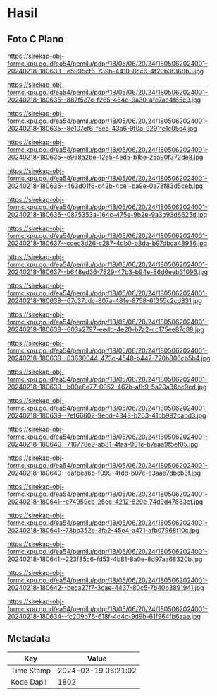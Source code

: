 # Hasil

## Foto C Plano

https://sirekap-obj-formc.kpu.go.id/ea54/pemilu/pdpr/18/05/06/20/24/1805062024001-20240218-180633--e5995cf6-739b-4410-8dc6-4f20b3f368b3.jpg

https://sirekap-obj-formc.kpu.go.id/ea54/pemilu/pdpr/18/05/06/20/24/1805062024001-20240218-180635--887f5c7c-f265-464d-9a30-afe7ab4f85c9.jpg

https://sirekap-obj-formc.kpu.go.id/ea54/pemilu/pdpr/18/05/06/20/24/1805062024001-20240218-180635--8e107ef6-f5ea-43a6-9f0a-9291fe1c05c4.jpg

https://sirekap-obj-formc.kpu.go.id/ea54/pemilu/pdpr/18/05/06/20/24/1805062024001-20240218-180635--e958a2be-12e5-4ed5-b1be-25a90f372de8.jpg

https://sirekap-obj-formc.kpu.go.id/ea54/pemilu/pdpr/18/05/06/20/24/1805062024001-20240218-180636--463d01f6-c42b-4ce1-ba9e-0a78f83d5ceb.jpg

https://sirekap-obj-formc.kpu.go.id/ea54/pemilu/pdpr/18/05/06/20/24/1805062024001-20240218-180636--0875353a-164c-475e-9b2e-9a3b93d6625d.jpg

https://sirekap-obj-formc.kpu.go.id/ea54/pemilu/pdpr/18/05/06/20/24/1805062024001-20240218-180637--ccec3d26-c287-4db0-b8da-b97dbca48936.jpg

https://sirekap-obj-formc.kpu.go.id/ea54/pemilu/pdpr/18/05/06/20/24/1805062024001-20240218-180637--b648ed36-7829-47b3-b94e-86d6eeb31096.jpg

https://sirekap-obj-formc.kpu.go.id/ea54/pemilu/pdpr/18/05/06/20/24/1805062024001-20240218-180638--67c37cdc-807a-481e-8758-6f355c2cd831.jpg

https://sirekap-obj-formc.kpu.go.id/ea54/pemilu/pdpr/18/05/06/20/24/1805062024001-20240218-180638--603a2797-eedb-4e20-b7a2-cc175ee87c88.jpg

https://sirekap-obj-formc.kpu.go.id/ea54/pemilu/pdpr/18/05/06/20/24/1805062024001-20240218-180638--03630044-473c-4548-b447-720b806cb5b4.jpg

https://sirekap-obj-formc.kpu.go.id/ea54/pemilu/pdpr/18/05/06/20/24/1805062024001-20240218-180639--b00e8e77-0952-467b-afb9-5a20a36bc9ed.jpg

https://sirekap-obj-formc.kpu.go.id/ea54/pemilu/pdpr/18/05/06/20/24/1805062024001-20240218-180639--7ef66602-9ecd-4348-b263-41bb992cabd3.jpg

https://sirekap-obj-formc.kpu.go.id/ea54/pemilu/pdpr/18/05/06/20/24/1805062024001-20240218-180640--716778e9-ab81-4faa-901e-b7aaa9f5ef05.jpg

https://sirekap-obj-formc.kpu.go.id/ea54/pemilu/pdpr/18/05/06/20/24/1805062024001-20240218-180640--dafbea6b-f099-4fdb-b07e-e3aae7dbcb3f.jpg

https://sirekap-obj-formc.kpu.go.id/ea54/pemilu/pdpr/18/05/06/20/24/1805062024001-20240218-180641--e74959cb-25ec-4212-829c-74d9d47883ef.jpg

https://sirekap-obj-formc.kpu.go.id/ea54/pemilu/pdpr/18/05/06/20/24/1805062024001-20240218-180641--73bb352e-3fa2-45e4-a471-afb07968f10c.jpg

https://sirekap-obj-formc.kpu.go.id/ea54/pemilu/pdpr/18/05/06/20/24/1805062024001-20240218-180641--223f85c6-fd53-4b81-8a0e-8d97aa68320b.jpg

https://sirekap-obj-formc.kpu.go.id/ea54/pemilu/pdpr/18/05/06/20/24/1805062024001-20240218-180642--beca27f7-3cae-4437-80c5-7b40b3891941.jpg

https://sirekap-obj-formc.kpu.go.id/ea54/pemilu/pdpr/18/05/06/20/24/1805062024001-20240218-180634--fc209b76-618f-4d4c-9d9b-61f964fb6aae.jpg


## Metadata

| Key        | Value               |
| ---------- | ------------------- |
| Time Stamp | 2024-02-19 06:21:02 |
| Kode Dapil | 1802                |



